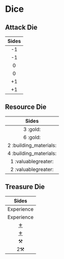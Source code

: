 # Dice

## Attack Die

| Sides |
| :---: |
| -1 |
| -1 |
| 0 |
| 0 |
| +1 |
| +1 |


## Resource Die

| Sides |
| :---: |
| 3 :gold: |
| 6 :gold: |
| 2 :building_materials: |
| 4 :building_materials: |
| 1 :valuablegreater: |
| 2 :valuablegreater: |


## Treasure Die

| Sides |
| :---: |
| Experience |
| Experience |
| [⚜️](artifacts.md) |
| [⚜️](artifacts.md) |
| ⚒️ |
| 2⚒️ |
